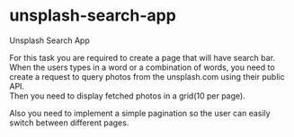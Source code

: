 # unsplash-search-app
 Unsplash Search App 

For this task you are required to create a page that will have search bar.
When the users types in a word or a combination of words, you need to create a request to query photos from the unsplash.com using their public API.  
Then you need to display fetched photos in a grid(10 per page).

Also you need to implement a simple pagination so the user can easily switch between different pages.
